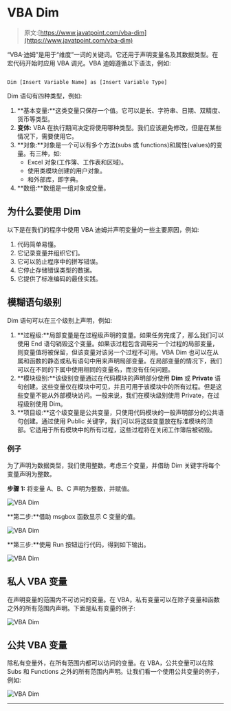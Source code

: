 # VBA Dim

> 原文:[https://www.javatpoint.com/vba-dim](https://www.javatpoint.com/vba-dim)

“VBA·迪姆”是用于“维度”一词的关键词。它还用于声明变量名及其数据类型。在宏代码开始时应用 VBA 调光。VBA 迪姆遵循以下语法，例如:

```

Dim [Insert Variable Name] as [Insert Variable Type]

```

Dim 语句有四种类型，例如:

1.  **基本变量:**这类变量只保存一个值。它可以是长、字符串、日期、双精度、货币等类型。
2.  **变体:** VBA 在执行期间决定将使用哪种类型。我们应该避免修改，但是在某些情况下，需要使用它。
3.  **对象:**对象是一个可以有多个方法(subs 或 functions)和属性(values)的变量。有三种，如:
    *   Excel 对象(工作簿、工作表和区域)。
    *   使用类模块创建的用户对象。
    *   和外部库，即字典。
4.  **数组:**数组是一组对象或变量。

## 为什么要使用 Dim

以下是在我们的程序中使用 VBA 迪姆并声明变量的一些主要原因，例如:

1.  代码简单易懂。
2.  它记录变量并组织它们。
3.  它可以防止程序中的拼写错误。
4.  它停止存储错误类型的数据。
5.  它提供了标准编码的最佳实践。

## 模糊语句级别

Dim 语句可以在三个级别上声明，例如:

1.  **过程级:**局部变量是在过程级声明的变量。如果任务完成了，那么我们可以使用 End 语句销毁这个变量。如果该过程包含调用另一个过程的局部变量，则变量值将被保留，但该变量对该另一个过程不可用。VBA Dim 也可以在从属和函数的静态或私有语句中用来声明局部变量。在局部变量的情况下，我们可以在不同的下属中使用相同的变量名，而没有任何问题。
2.  **模块级别:**该级别变量通过在代码模块的声明部分使用 **Dim** 或 **Private** 语句创建。这些变量仅在模块中可见，并且可用于该模块中的所有过程。但是这些变量不能从外部模块访问。一般来说，我们在模块级别使用 Private，在过程级别使用 Dim。
3.  **项目级:**这个级变量是公共变量，只使用代码模块的一般声明部分的公共语句创建。通过使用 Public 关键字，我们可以将这些变量放在标准模块的顶部。它适用于所有模块中的所有过程，这些过程将在关闭工作簿后被销毁。

### 例子

为了声明为数据类型，我们使用整数。考虑三个变量，并借助 Dim 关键字将每个变量声明为整数。

**步骤 1:** 将变量 A、B、C 声明为整数，并赋值。

![VBA Dim](../Images/d8fd83dd1a4c50473be4f4e046646d5c.png)

**第二步:**借助 msgbox 函数显示 C 变量的值。

![VBA Dim](../Images/b815e38ec986ea835bbb6a0258b1e73f.png)

**第三步:**使用 Run 按钮运行代码，得到如下输出。

![VBA Dim](../Images/94c174afcafb5fd33ff24fd2477ae53e.png)

## 私人 VBA 变量

在声明变量的范围内不可访问的变量。在 VBA，私有变量可以在除子变量和函数之外的所有范围内声明。下面是私有变量的例子:

![VBA Dim](../Images/4d1bccda380aaca5dc1c0d18fc53dbee.png)

## 公共 VBA 变量

除私有变量外，在所有范围内都可以访问的变量。在 VBA，公共变量可以在除 Subs 和 Functions 之外的所有范围内声明。让我们看一个使用公共变量的例子，例如:

![VBA Dim](../Images/719612ae631ce95a18967d0be9514013.png)

* * *